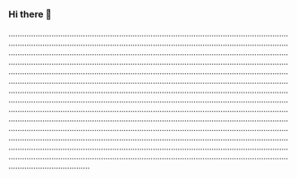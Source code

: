 ### Hi there 👋

............................................................................................................................................................................................................................................................................................................................................................................................................................................................................................................................................................................................................................................................................................................................................................................................................................................................................................................................................................................................................................................................................................................................................................................................................................................................................................................................................................................................................................................................................................................................................................................................................................................................................................................................................................................................................................................